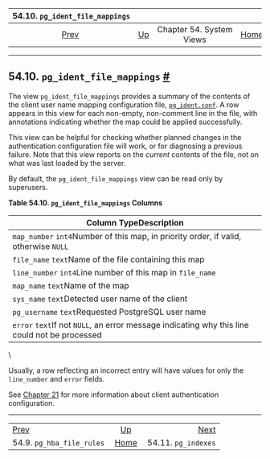 

|                 54.10. `pg_ident_file_mappings`                |                                             |                          |                                                       |                                                   |
| :------------------------------------------------------------: | :------------------------------------------ | :----------------------: | ----------------------------------------------------: | ------------------------------------------------: |
| [Prev](view-pg-hba-file-rules.html "54.9. pg_hba_file_rules")  | [Up](views.html "Chapter 54. System Views") | Chapter 54. System Views | [Home](index.html "PostgreSQL 17devel Documentation") |  [Next](view-pg-indexes.html "54.11. pg_indexes") |

***

## 54.10. `pg_ident_file_mappings` [#](#VIEW-PG-IDENT-FILE-MAPPINGS)

The view `pg_ident_file_mappings` provides a summary of the contents of the client user name mapping configuration file, [`pg_ident.conf`](auth-username-maps.html "21.2. User Name Maps"). A row appears in this view for each non-empty, non-comment line in the file, with annotations indicating whether the map could be applied successfully.

This view can be helpful for checking whether planned changes in the authentication configuration file will work, or for diagnosing a previous failure. Note that this view reports on the *current* contents of the file, not on what was last loaded by the server.

By default, the `pg_ident_file_mappings` view can be read only by superusers.

**Table 54.10. `pg_ident_file_mappings` Columns**

| Column TypeDescription                                                                        |
| --------------------------------------------------------------------------------------------- |
| `map_number` `int4`Number of this map, in priority order, if valid, otherwise `NULL`          |
| `file_name` `text`Name of the file containing this map                                        |
| `line_number` `int4`Line number of this map in `file_name`                                    |
| `map_name` `text`Name of the map                                                              |
| `sys_name` `text`Detected user name of the client                                             |
| `pg_username` `text`Requested PostgreSQL user name                                            |
| `error` `text`If not `NULL`, an error message indicating why this line could not be processed |

\

Usually, a row reflecting an incorrect entry will have values for only the `line_number` and `error` fields.

See [Chapter 21](client-authentication.html "Chapter 21. Client Authentication") for more information about client authentication configuration.

***

|                                                                |                                                       |                                                   |
| :------------------------------------------------------------- | :---------------------------------------------------: | ------------------------------------------------: |
| [Prev](view-pg-hba-file-rules.html "54.9. pg_hba_file_rules")  |      [Up](views.html "Chapter 54. System Views")      |  [Next](view-pg-indexes.html "54.11. pg_indexes") |
| 54.9. `pg_hba_file_rules`                                      | [Home](index.html "PostgreSQL 17devel Documentation") |                               54.11. `pg_indexes` |
